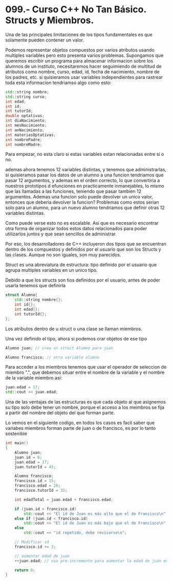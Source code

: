 099.- Curso C++ No Tan Básico. Structs y Miembros.
===

Una de las principales limitaciones de los tipos fundamentales es que solamente pueden contener un valor.

Podemos representar objetos compuestos por varios atributos usando multiples variables pero esto presenta varios problemas.
Supongamos que  queremos escribir un programa para almacenar informacion sobre los alumnos de un instituto, necesitaremos hacer seguimiendo de multitud de atributos como nombre, curso, edad, id, fecha de nacimiento, nombre de los padres, etc.
si quisieramos usar variables independientes para rastrear toda esta informacion tendriamso algo como esto:

```cpp
std::string nombre;
std::string curso;
int edad;
int id;
int tutorId;
double optativas;
int diaNacimiento;
int mesNacimiento;
int anNacimiento;
int materiasOptativas;
int nombrePadre;
int nombreMadre;
```

Para empezar, no esta claro si estas variables estan relacionadas entre si o no.

ademas ahora tenemos 12 variables distintas, y tenemos que administrarlas, si quisieramos pasar los datos de un alumno a una funcion tendriamos que pasar 12 argumentos, y ademas en el orden correcto, lo que convertiria a nuestros prototipos d efunciones en practicamente inmanejables, lo mismo que las llamadas a las funciones, teniendo que pasar tambien 12 argumentos. Ademas una funcion solo puede devolver un unico valor, entonces que deberia devolver la funcion? Problemas como estos serian solo para un alumno, para un nuevo alumno tendriamos que definir otras 12 variables distintas.

Como puede verse esto no es escalable. Asi que es necesario encontrar otra forma de organizar todos estos datos relacionados para poder utilizarlos juntos y que sean sencillos de administrar.

Por eso, los desarrolladores de C++ incluyeron dos tipos que se encuentran dentro de los compuestos y definidos por el usuario que son los Structs y las clases. Aunque no son iguales, son muy parecidos.

Struct es una abreviatura de estructura: tipo definido por el usuario que agrupa multiples variables en un unico tipo.

Debido a que los structs son tios definidos por el usuario, antes de poder usarla tenemos que definirla

```cpp
struct Alumno{
	std::string nombre{};
	int id{};
	int edad{};
	int tutorId{};
};
```
Los atributos dentro de u struct o una clase se llaman miembros.

Una vez definido el tipo, ahora si podemos crar objetos de ese tipo
```cpp
Alumno juan; // crea un struct Alumno para juan

Alumno francisco; // otra variable alumno
```

Para acceder a los miembros tenemos que usar el operador de seleccion de miembro ".", que debemos situar entre el nombre de la variable y el nombre de la variable miembro asi:
```cpp
juan.edad = 17;
std::cout << juan.edad;
```

Una de las ventajas de las estructuras es que cada objeto al que asignemos su tipo solo debe tener un nombre, porque el acceso a los meimbros se fija a partir del nombre del objeto del que forman parte.

Lo vemos en el siguiente codigo, en todos los casos es facil saber que variabes miembros forman parte de juan o de francisco, es por lo tanto sostenible
```cpp
int main()
{
    Alumno juan;
    juan.id = 6;
    juan.edad = 17;
    juan.tutorId = 45;

    Alumno francisco;
    francisco.id = 15;
    francisco.edad = 28;
    francisco.tutorId = 32;

    int edadTotal = juan.edad + francisco.edad;

    if (juan.id > francisco.id)
        std::cout << "El id de Juan es más alto que el de Francisco\n";
    else if (juan.id < francisco.id)
        std::cout << "El id de Juan es más bajo que el de Francisco\n";
    else
        std::cout << "id repetido, debe revisarse\n";

    // Modificar id
    francisco.id += 3;

    // aumentar edad de juan
    ++juan.edad; // usa pre-incremento para aumentar la edad de juan en 1

    return 0;
}
```